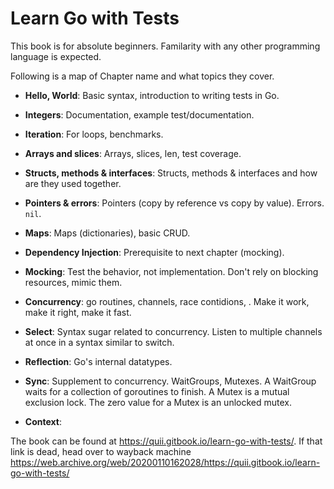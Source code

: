 # Learn Go with Tests

This book is for absolute beginners. Familarity with any other programming language is expected.

Following is a map of Chapter name and what topics they cover.

- **Hello, World**: Basic syntax, introduction to writing tests in Go.

- **Integers**: Documentation, example test/documentation.

- **Iteration**: For loops, benchmarks.

- **Arrays and slices**: Arrays, slices, len, test coverage.

- **Structs, methods & interfaces**: Structs, methods & interfaces and how are they used together.

- **Pointers & errors**: Pointers (copy by reference vs copy by value). Errors. `nil`.

- **Maps**: Maps (dictionaries), basic CRUD.

- **Dependency Injection**: Prerequisite to next chapter (mocking).

- **Mocking**: Test the behavior, not implementation. Don't rely on blocking resources, mimic them.

- **Concurrency**: go routines, channels, race contidions, . Make it work, make it right, make it fast.

- **Select**: Syntax sugar related to concurrency. Listen to multiple channels at once in a syntax similar to switch.

- **Reflection**: Go's internal datatypes.

- **Sync**: Supplement to concurrency. WaitGroups, Mutexes. A WaitGroup waits for a collection of goroutines to finish. A Mutex is a mutual exclusion lock. The zero value for a Mutex is an unlocked mutex.

- **Context**: 

The book can be found at https://quii.gitbook.io/learn-go-with-tests/. If that link is dead, head over to wayback machine https://web.archive.org/web/20200110162028/https://quii.gitbook.io/learn-go-with-tests/
